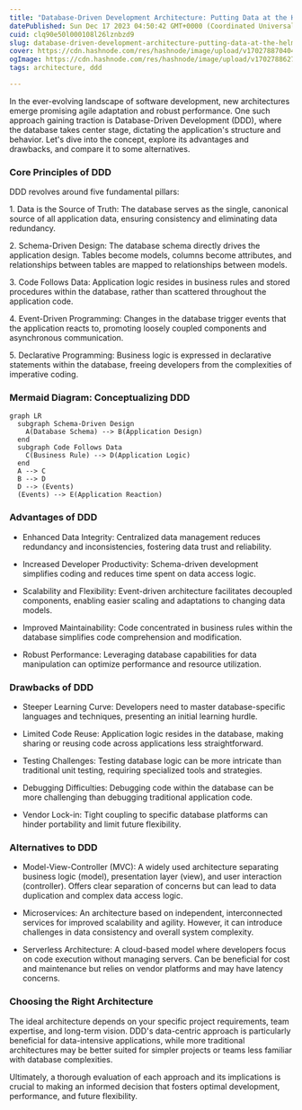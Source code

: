 ```yaml
---
title: "Database-Driven Development Architecture: Putting Data at the Helm"
datePublished: Sun Dec 17 2023 04:50:42 GMT+0000 (Coordinated Universal Time)
cuid: clq90e50l000108l26lznbzd9
slug: database-driven-development-architecture-putting-data-at-the-helm
cover: https://cdn.hashnode.com/res/hashnode/image/upload/v1702788704041/402c9630-0738-47a3-bad1-de339e8e236c.jpeg
ogImage: https://cdn.hashnode.com/res/hashnode/image/upload/v1702788627190/98f78166-8d06-4269-93da-2ce1e5731400.jpeg
tags: architecture, ddd

---
```


In the ever-evolving landscape of software development, new architectures emerge promising agile adaptation and robust performance. One such approach gaining traction is Database-Driven Development (DDD), where the database takes center stage, dictating the application's structure and behavior. Let's dive into the concept, explore its advantages and drawbacks, and compare it to some alternatives.

### Core Principles of DDD

DDD revolves around five fundamental pillars:

1\. Data is the Source of Truth: The database serves as the single, canonical source of all application data, ensuring consistency and eliminating data redundancy.

2\. Schema-Driven Design: The database schema directly drives the application design. Tables become models, columns become attributes, and relationships between tables are mapped to relationships between models.

3\. Code Follows Data: Application logic resides in business rules and stored procedures within the database, rather than scattered throughout the application code.

4\. Event-Driven Programming: Changes in the database trigger events that the application reacts to, promoting loosely coupled components and asynchronous communication.

5\. Declarative Programming: Business logic is expressed in declarative statements within the database, freeing developers from the complexities of imperative coding.

### Mermaid Diagram: Conceptualizing DDD


```mermaid
graph LR
  subgraph Schema-Driven Design
    A(Database Schema) --> B(Application Design)
  end
  subgraph Code Follows Data
    C(Business Rule) --> D(Application Logic)
  end
  A --> C
  B --> D
  D --> (Events)
  (Events) --> E(Application Reaction)
```

### Advantages of DDD

* Enhanced Data Integrity: Centralized data management reduces redundancy and inconsistencies, fostering data trust and reliability.
    
* Increased Developer Productivity: Schema-driven development simplifies coding and reduces time spent on data access logic.
    
* Scalability and Flexibility: Event-driven architecture facilitates decoupled components, enabling easier scaling and adaptations to changing data models.
    
* Improved Maintainability: Code concentrated in business rules within the database simplifies code comprehension and modification.
    
* Robust Performance: Leveraging database capabilities for data manipulation can optimize performance and resource utilization.
    

### Drawbacks of DDD

* Steeper Learning Curve: Developers need to master database-specific languages and techniques, presenting an initial learning hurdle.
    
* Limited Code Reuse: Application logic resides in the database, making sharing or reusing code across applications less straightforward.
    
* Testing Challenges: Testing database logic can be more intricate than traditional unit testing, requiring specialized tools and strategies.
    
* Debugging Difficulties: Debugging code within the database can be more challenging than debugging traditional application code.
    
* Vendor Lock-in: Tight coupling to specific database platforms can hinder portability and limit future flexibility.
    

### Alternatives to DDD

* Model-View-Controller (MVC): A widely used architecture separating business logic (model), presentation layer (view), and user interaction (controller). Offers clear separation of concerns but can lead to data duplication and complex data access logic.
    
* Microservices: An architecture based on independent, interconnected services for improved scalability and agility. However, it can introduce challenges in data consistency and overall system complexity.
    
* Serverless Architecture: A cloud-based model where developers focus on code execution without managing servers. Can be beneficial for cost and maintenance but relies on vendor platforms and may have latency concerns.
    

### Choosing the Right Architecture

The ideal architecture depends on your specific project requirements, team expertise, and long-term vision. DDD's data-centric approach is particularly beneficial for data-intensive applications, while more traditional architectures may be better suited for simpler projects or teams less familiar with database complexities.

Ultimately, a thorough evaluation of each approach and its implications is crucial to making an informed decision that fosters optimal development, performance, and future flexibility.